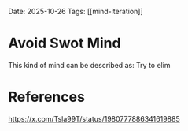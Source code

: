 Date: 2025-10-26
Tags: [[mind-iteration]]

# Avoid Swot Mind

This kind of mind can be described as: Try to elim



# References
https://x.com/Tsla99T/status/1980777886341619885
